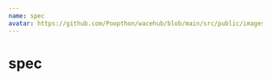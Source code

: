 ```yaml
---
name: spec
avatar: https://github.com/Poopthon/wacehub/blob/main/src/public/images/team_profiles/spec.png
---
```


# spec
